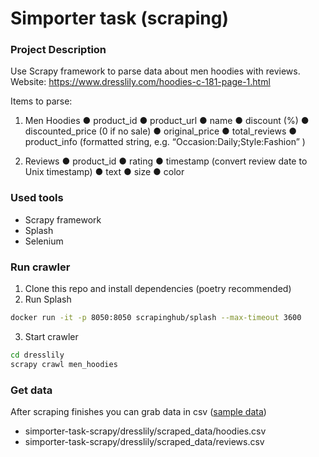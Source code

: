 # Simporter task (scraping)

### Project Description

Use Scrapy framework to parse data about men hoodies with reviews.
Website: https://www.dresslily.com/hoodies-c-181-page-1.html

Items to parse:

1. Men Hoodies
    ● product_id
    ● product_url
    ● name
    ● discount (%)
    ● discounted_price (0 if no sale)
    ● original_price
    ● total_reviews
    ● product_info (formatted string, e.g. “Occasion:Daily;Style:Fashion” )

2. Reviews
    ● product_id
    ● rating
    ● timestamp (convert review date to Unix timestamp)
    ● text
    ● size
    ● color

### Used tools
- Scrapy framework
- Splash
- Selenium

### Run crawler
1. Clone this repo and install dependencies (poetry recommended)
2. Run Splash
```sh
docker run -it -p 8050:8050 scrapinghub/splash --max-timeout 3600
```
3. Start crawler
```sh
cd dresslily
scrapy crawl men_hoodies
```

### Get data

After scraping finishes you can grab data in csv ([sample data](simporter-task-scrapy/dresslily/scraped_data/))
- simporter-task-scrapy/dresslily/scraped_data/hoodies.csv
- simporter-task-scrapy/dresslily/scraped_data/reviews.csv
